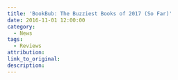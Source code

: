 ```yaml
---
title: 'BookBub: The Buzziest Books of 2017 (So Far)'
date: 2016-11-01 12:00:00
category:
  - News
tags:
  - Reviews
attribution:
link_to_original:
description:
---
```

